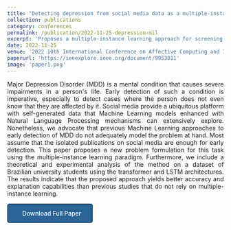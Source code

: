 ```yaml
---
title: "Detecting depression from social media data as a multiple-instance learning task"
collection: publications
category: conferences
permalink: /publication/2022-11-25-depression-mil
excerpt: 'Proposes a multiple-instance learning approach for screening depression using social media data.'
date: 2022-11-25
venue: '2022 10th International Conference on Affective Computing and Intelligent Interaction (ACII)'
paperurl: 'https://ieeexplore.ieee.org/document/9953811'
image: 'paper1.png'
---
```

<div style="text-align: justify;">
Major Depression Disorder (MDD) is a mental condition that causes severe impairments in a person's life. Early detection of such a condition is imperative, especially to detect cases where the person does not even know that they are affected by it. Social media provide a ubiquitous platform with self-generated data that Machine Learning models enhanced with Natural Language Processing mechanisms can extensively explore. Nonetheless, we advocate that previous Machine Learning approaches to early detection of MDD do not adequately model the problem at hand. Most assume that the isolated publications on social media are enough for early detection. This paper proposes a new problem formulation for this task using the multiple-instance learning paradigm. Furthermore, we include a theoretical and experimental analysis of the method on a dataset of Brazilian university students using the transformer and LSTM architectures. The results indicate that the proposed approach yields better accuracy and explanation capabilities than previous studies that do not rely on multiple-instance learning.
</div>

<a href="{{ page.paperurl }}" target="_blank" class="btn--download">
  <i class="fas fa-file-pdf"></i>Download Full Paper
</a>

<style>
.btn--download {
  display: inline-block;
  padding: 12px 25px;
  background-color: #2a6496;
  color: white !important;
  text-decoration: none;
  border-radius: 5px;
  transition: background-color 0.3s;
  font-weight: 500;
  margin-top: 15px;
  border: 2px solid #1d4568;
}

.btn--download:hover {
  background-color: #1d4568;
  text-decoration: none;
}

.btn--download i {
  margin-right: 8px;
}
</style>